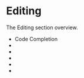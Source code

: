 <!-- Copyright 2000-2023 JetBrains s.r.o. and contributors. Use of this source code is governed by the Apache 2.0 license. -->

# Editing

<link-summary>The Editing section overview.</link-summary>

* Code Completion
* [](postfix_completion.md)
* [](live_templates.md)
* [](file_and_code_templates.md)
* [](code_documentation.md)
* [](code_intentions.md)
